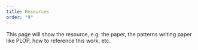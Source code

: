 ```yaml
---
title: Resources
order: "9"
---
```


This page will show the resource, e.g. the paper, the patterns writing paper like PLOP, how to reference this work, etc.
